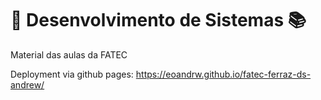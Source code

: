 # 🏫 Desenvolvimento de Sistemas 📚
 Material das aulas da FATEC

Deployment via github pages: https://eoandrw.github.io/fatec-ferraz-ds-andrew/
